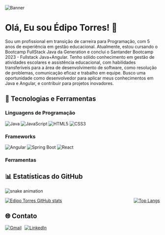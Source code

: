 <img src="https://hermes.dio.me/assets/articles/c9d739e1-5300-43c6-8911-c6d71e88064a.png" alt="Banner"/>




# Olá, Eu sou Édipo Torres! 👋

Sou um profissional em transição de carreira para Programação, com 5 anos de experiência em gestão educacional. Atualmente, estou cursando o Bootcamp FullStack Java da Generation e concluí o Santander Bootcamp 2023 - Fullstack Java+Angular. Tenho sólido conhecimento em gestão de atividades escolares e assistência educacional, com habilidades transferíveis para a área de desenvolvimento de software, como resolução de problemas, comunicação eficaz e trabalho em equipe. Busco uma oportunidade como desenvolvedor para aplicar meus conhecimentos em Java e Angular, e contribuir para projetos inovadores.

## 🔧 Tecnologias e Ferramentas

### Linguagens de Programação
![Java](https://img.shields.io/badge/Java-ED8B00?style=for-the-badge&logo=java&logoColor=white)
![JavaScript](https://img.shields.io/badge/JavaScript-323330?style=for-the-badge&logo=javascript&logoColor=F7DF1E)
![HTML5](https://img.shields.io/badge/HTML5-E34F26?style=for-the-badge&logo=html5&logoColor=white)
![CSS3](https://img.shields.io/badge/CSS3-1572B6?style=for-the-badge&logo=css3&logoColor=white)

### Frameworks
![Angular](https://img.shields.io/badge/Angular-DD0031?style=for-the-badge&logo=angular&logoColor=white)
![Spring Boot](https://img.shields.io/badge/Spring%20Boot-6DB33F?style=for-the-badge&logo=spring-boot&logoColor=white)
![React](https://img.shields.io/badge/React-20232A?style=for-the-badge&logo=react&logoColor=61DAFB)

### Ferramentas
<!-- Adicione aqui outras ferramentas que você utiliza -->

## 📊 Estatísticas do GitHub
![snake animation](https://github.com/EdiporTorres/EdiporTorres/blob/output/github-contribution-grid-snake2.svg)
<div style="display: flex; justify-content: space-between;">
  <a href="https://github.com/EdiporTorres">
    <img src="https://github-readme-stats.vercel.app/api?username=EdiporTorres&show_icons=true&theme=radical" alt="Edipo Torres GitHub stats"/>
  </a>
  <a href="https://github.com/EdiporTorres?tab=repositories">
    <img src="https://github-readme-stats.vercel.app/api/top-langs/?username=EdiporTorres&layout=compact&theme=radical" alt="Top Langs"/>
  </a>
</div>

## 🌐 Contato

<div style="display: flex; align-items: center;">
  <a href="mailto:ediporeiss@gmail.com">
    <img src="https://img.shields.io/badge/Gmail-D14836?style=for-the-badge&logo=gmail&logoColor=white" alt="Gmail"/>
  </a>
  <a href="https://www.linkedin.com/in/edipo-torres/" style="margin-left: 10px;">
    <img src="https://img.shields.io/badge/LinkedIn-0077B5?style=for-the-badge&logo=linkedin&logoColor=white" alt="LinkedIn"/>
  </a>
</div>
